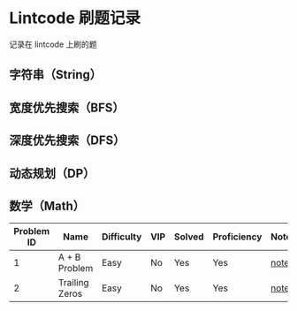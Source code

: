 # Lintcode 刷题记录

记录在 lintcode 上刷的题

## 字符串（String）


## 宽度优先搜索（BFS）


## 深度优先搜索（DFS）


## 动态规划（DP）

## 数学（Math）

| Problem ID | Name | Difficulty | VIP | Solved | Proficiency | Note |
| ------ | ------ | ------ | ------ | ------ | ------ | ------ |
| 1 | A + B Problem | Easy | No | Yes | Yes | [note](https://github.com/draftbk/Algorithm/blob/master/Notes/T1.%20A%20%2B%20B%20Problem.md) |
| 2 | Trailing Zeros | Easy | No | Yes | Yes | [note](https://github.com/draftbk/Algorithm/blob/master/Notes/T2.%20Trailing%20Zeros.md) |

